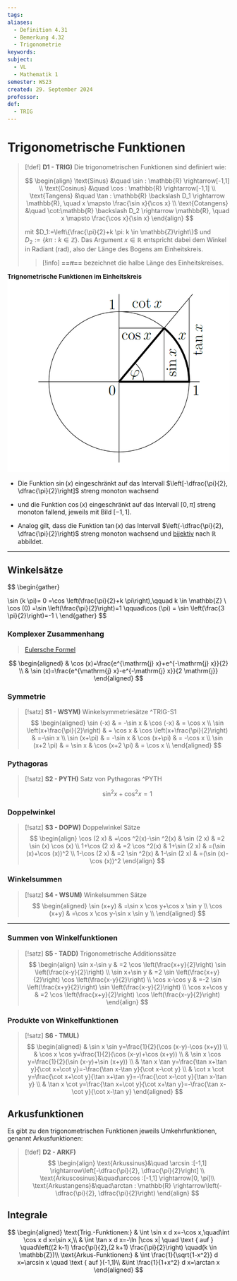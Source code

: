 ```yaml
---
tags: 
aliases:
  - Definition 4.31
  - Bemerkung 4.32
  - Trigonometrie
keywords: 
subject:
  - VL
  - Mathematik 1
semester: WS23
created: 29. September 2024
professor: 
def:
  - TRIG
---
```

 

# Trigonometrische Funktionen

> [!def] **D1 - TRIG)** Die trigonometrischen Funktionen sind definiert wie:
> 
> $$
> \begin{align}
> \text{Sinus} &\quad \sin : \mathbb{R} \rightarrow[-1,1] \\
> \text{Cosinus} &\quad \cos : \mathbb{R} \rightarrow[-1,1]  \\
> \text{Tangens} &\quad \tan : \mathbb{R} \backslash D_1 \rightarrow \mathbb{R}, \quad x \mapsto \frac{\sin x}{\cos x} \\
> \text{Cotangens} &\quad \cot:\mathbb{R} \backslash D_2 \rightarrow \mathbb{R}, \quad x \mapsto \frac{\cos x}{\sin x}
> \end{align}
> $$
> 
> mit $D_1:=\left\{\frac{\pi}{2}+k \pi: k \in \mathbb{Z}\right\}$ und $D_2:=\{k \pi: k \in \mathbb{Z}\}$.
> Das Argument $x \in \mathbb{R}$ entspricht dabei dem Winkel in Radiant (rad), also der Länge des Bogens am Einheitskreis.
> > [!info] **==$\pi$==** bezeichnet die halbe Länge des Einheitskreises.

**Trignometrische Funktionen im Einheitskreis**
![invert_dark|500](assets/Einheitskreis.png)

- Die Funktion $\sin(x)$ eingeschränkt auf das Intervall $\left[-\dfrac{\pi}{2}, \dfrac{\pi}{2}\right]$ streng monoton wachsend
- und die Funktion $\cos (x)$ eingeschränkt auf das Intervall $[0, \pi]$ streng monoton fallend, jeweils mit Bild $[-1,1]$. 

- Analog gilt, dass die Funktion $\tan (x)$ das Intervall $\left(-\dfrac{\pi}{2}, \dfrac{\pi}{2}\right)$ streng monoton wachsend und [bijektiv](Algebra/Abbild.md) nach $\mathbb{R}$ abbildet.

---

## Winkelsätze

$$
\begin{gather}

\sin (k \pi)= 0 =\cos \left(\frac{\pi}{2}+k \pi\right),\qquad k \in \mathbb{Z} \\
\cos (0) =\sin \left(\frac{\pi}{2}\right)=1 \qquad\cos (\pi) = \sin \left(\frac{3 \pi}{2}\right)=-1 \\
\end{gather}
$$

### Komplexer Zusammenhang

> [Eulersche Formel](Analysis/Eulersche%20Formel.md)

$$
\begin{aligned}
& \cos (x)=\frac{e^{\mathrm{j} x}+e^{-\mathrm{j} x}}{2} \\
& \sin (x)=\frac{e^{\mathrm{j} x}-e^{-\mathrm{j} x}}{2 \mathrm{j}}
\end{aligned}
$$

### Symmetrie

> [!satz] **S1 - WSYM)** Winkelsymmetriesätze ^TRIG-S1
> $$
> \begin{aligned}
> \sin (-x) & =  -\sin x & \cos (-x) & = \cos x \\
> \sin \left(x+\frac{\pi}{2}\right) & = \cos x & \cos \left(x+\frac{\pi}{2}\right) & =-\sin x \\
> \sin (x+\pi) & = -\sin x & \cos (x+\pi) & = -\cos x \\
> \sin (x+2 \pi) & = \sin x & \cos (x+2 \pi) & = \cos x \\
> \end{aligned}
> $$

### Pythagoras

> [!satz] **S2 - PYTH)** Satz von Pythagoras ^PYTH
>
>$$\sin ^{2} x+\cos ^{2} x=1$$

### Doppelwinkel

> [!satz] **S3 - DOPW)** Doppelwinkel Sätze
> $$
> \begin{align} 
> \cos (2 x) & =\cos ^2(x)-\sin ^2(x) & \sin (2 x) & =2 \sin (x) \cos (x) \\
> 1+\cos (2 x) & =2 \cos ^2(x) & 1+\sin (2 x) & =(\sin (x)+\cos (x))^2 \\
> 1-\cos (2 x) & =2 \sin ^2(x) & 1-\sin (2 x) & =(\sin (x)-\cos (x))^2
> \end{align} 
> $$

### Winkelsummen

> [!satz] **S4 - WSUM)** Winkelsummen Sätze
> $$
> \begin{aligned}
> \sin (x+y) & =\sin x \cos y+\cos x \sin y \\
> \cos (x+y) & =\cos x \cos y-\sin x \sin y \\
> \end{aligned}
> $$

---

### Summen von Winkelfunktionen

> [!satz] **S5 - TADD)** Trigonometrische Additionssätze
> $$
> \begin{align}
> \sin x-\sin y & =2 \cos \left(\frac{x+y}{2}\right) \sin \left(\frac{x-y}{2}\right) \\
> \sin x+\sin y & =2 \sin \left(\frac{x+y}{2}\right) \cos \left(\frac{x-y}{2}\right) \\
> \cos x-\cos y & =-2 \sin \left(\frac{x+y}{2}\right) \sin \left(\frac{x-y}{2}\right) \\
> \cos x+\cos y & =2 \cos \left(\frac{x+y}{2}\right) \cos \left(\frac{x-y}{2}\right)
> \end{align}
> $$

### Produkte von Winkelfunktionen

> [!satz] **S6 - TMUL)**
> $$
> \begin{aligned}
> & \sin x \sin y=\frac{1}{2}(\cos (x-y)-\cos (x+y)) \\
> & \cos x \cos y=\frac{1}{2}(\cos (x-y)+\cos (x+y)) \\
> & \sin x \cos y=\frac{1}{2}(\sin (x-y)+\sin (x+y)) \\
> & \tan x \tan y=\frac{\tan x+\tan y}{\cot x+\cot y}=-\frac{\tan x-\tan y}{\cot x-\cot y} \\
> & \cot x \cot y=\frac{\cot x+\cot y}{\tan x+\tan y}=-\frac{\cot x-\cot y}{\tan x-\tan y} \\
> & \tan x \cot y=\frac{\tan x+\cot y}{\cot x+\tan y}=-\frac{\tan x-\cot y}{\cot x-\tan y}
> \end{aligned}
> $$

## Arkusfunktionen

Es gibt zu den trigonometrischen Funktionen jeweils Umkehrfunktionen, genannt Arkusfunktionen:

> [!def] **D2 - ARKF)** 
> $$
> \begin{align}
> \text{Arkussinus}&\quad \arcsin :[-1,1] \rightarrow\left[-\dfrac{\pi}{2}, \dfrac{\pi}{2}\right] \\
> \text{Arkuscosinus}&\quad\arccos :[-1,1] \rightarrow[0, \pi]\\
> \text{Arkustangens}&\quad\arctan : \mathbb{R} \rightarrow\left(-\dfrac{\pi}{2}, \dfrac{\pi}{2}\right)
> \end{align}
> $$

## Integrale

$$
\begin{aligned}
\text{Trig.-Funktionen:} & \int \sin x d x=-\cos x,\quad\int \cos x d x=\sin x,\\
& \int \tan x d x=-\ln |\cos x| \quad \text { auf } \quad\left((2 k-1) \frac{\pi}{2},(2 k+1) \frac{\pi}{2}\right) \quad(k \in \mathbb{Z})\\
\text{Arkus-Funktionen:} &  \int \frac{1}{\sqrt{1-x^2}} d x=\arcsin x \quad \text { auf }(-1,1)\\
&\int \frac{1}{1+x^2} d x=\arctan x
\end{aligned}
$$

